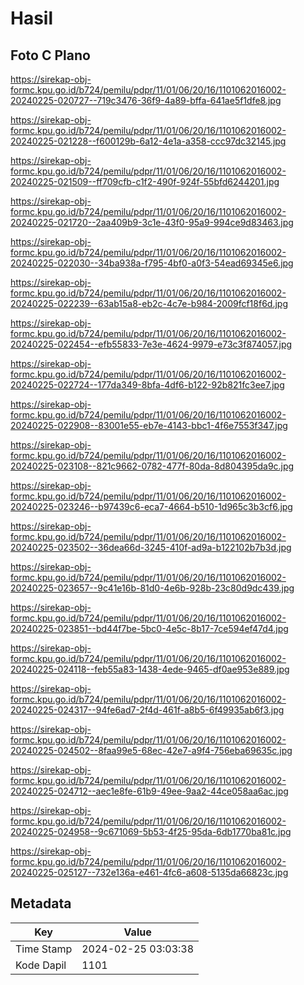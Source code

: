 # Hasil

## Foto C Plano

https://sirekap-obj-formc.kpu.go.id/b724/pemilu/pdpr/11/01/06/20/16/1101062016002-20240225-020727--719c3476-36f9-4a89-bffa-641ae5f1dfe8.jpg

https://sirekap-obj-formc.kpu.go.id/b724/pemilu/pdpr/11/01/06/20/16/1101062016002-20240225-021228--f600129b-6a12-4e1a-a358-ccc97dc32145.jpg

https://sirekap-obj-formc.kpu.go.id/b724/pemilu/pdpr/11/01/06/20/16/1101062016002-20240225-021509--ff709cfb-c1f2-490f-924f-55bfd6244201.jpg

https://sirekap-obj-formc.kpu.go.id/b724/pemilu/pdpr/11/01/06/20/16/1101062016002-20240225-021720--2aa409b9-3c1e-43f0-95a9-994ce9d83463.jpg

https://sirekap-obj-formc.kpu.go.id/b724/pemilu/pdpr/11/01/06/20/16/1101062016002-20240225-022030--34ba938a-f795-4bf0-a0f3-54ead69345e6.jpg

https://sirekap-obj-formc.kpu.go.id/b724/pemilu/pdpr/11/01/06/20/16/1101062016002-20240225-022239--63ab15a8-eb2c-4c7e-b984-2009fcf18f6d.jpg

https://sirekap-obj-formc.kpu.go.id/b724/pemilu/pdpr/11/01/06/20/16/1101062016002-20240225-022454--efb55833-7e3e-4624-9979-e73c3f874057.jpg

https://sirekap-obj-formc.kpu.go.id/b724/pemilu/pdpr/11/01/06/20/16/1101062016002-20240225-022724--177da349-8bfa-4df6-b122-92b821fc3ee7.jpg

https://sirekap-obj-formc.kpu.go.id/b724/pemilu/pdpr/11/01/06/20/16/1101062016002-20240225-022908--83001e55-eb7e-4143-bbc1-4f6e7553f347.jpg

https://sirekap-obj-formc.kpu.go.id/b724/pemilu/pdpr/11/01/06/20/16/1101062016002-20240225-023108--821c9662-0782-477f-80da-8d804395da9c.jpg

https://sirekap-obj-formc.kpu.go.id/b724/pemilu/pdpr/11/01/06/20/16/1101062016002-20240225-023246--b97439c6-eca7-4664-b510-1d965c3b3cf6.jpg

https://sirekap-obj-formc.kpu.go.id/b724/pemilu/pdpr/11/01/06/20/16/1101062016002-20240225-023502--36dea66d-3245-410f-ad9a-b122102b7b3d.jpg

https://sirekap-obj-formc.kpu.go.id/b724/pemilu/pdpr/11/01/06/20/16/1101062016002-20240225-023657--9c41e16b-81d0-4e6b-928b-23c80d9dc439.jpg

https://sirekap-obj-formc.kpu.go.id/b724/pemilu/pdpr/11/01/06/20/16/1101062016002-20240225-023851--bd44f7be-5bc0-4e5c-8b17-7ce594ef47d4.jpg

https://sirekap-obj-formc.kpu.go.id/b724/pemilu/pdpr/11/01/06/20/16/1101062016002-20240225-024118--feb55a83-1438-4ede-9465-df0ae953e889.jpg

https://sirekap-obj-formc.kpu.go.id/b724/pemilu/pdpr/11/01/06/20/16/1101062016002-20240225-024317--94fe6ad7-2f4d-461f-a8b5-6f49935ab6f3.jpg

https://sirekap-obj-formc.kpu.go.id/b724/pemilu/pdpr/11/01/06/20/16/1101062016002-20240225-024502--8faa99e5-68ec-42e7-a9f4-756eba69635c.jpg

https://sirekap-obj-formc.kpu.go.id/b724/pemilu/pdpr/11/01/06/20/16/1101062016002-20240225-024712--aec1e8fe-61b9-49ee-9aa2-44ce058aa6ac.jpg

https://sirekap-obj-formc.kpu.go.id/b724/pemilu/pdpr/11/01/06/20/16/1101062016002-20240225-024958--9c671069-5b53-4f25-95da-6db1770ba81c.jpg

https://sirekap-obj-formc.kpu.go.id/b724/pemilu/pdpr/11/01/06/20/16/1101062016002-20240225-025127--732e136a-e461-4fc6-a608-5135da66823c.jpg


## Metadata

| Key        | Value               |
| ---------- | ------------------- |
| Time Stamp | 2024-02-25 03:03:38 |
| Kode Dapil | 1101                |



